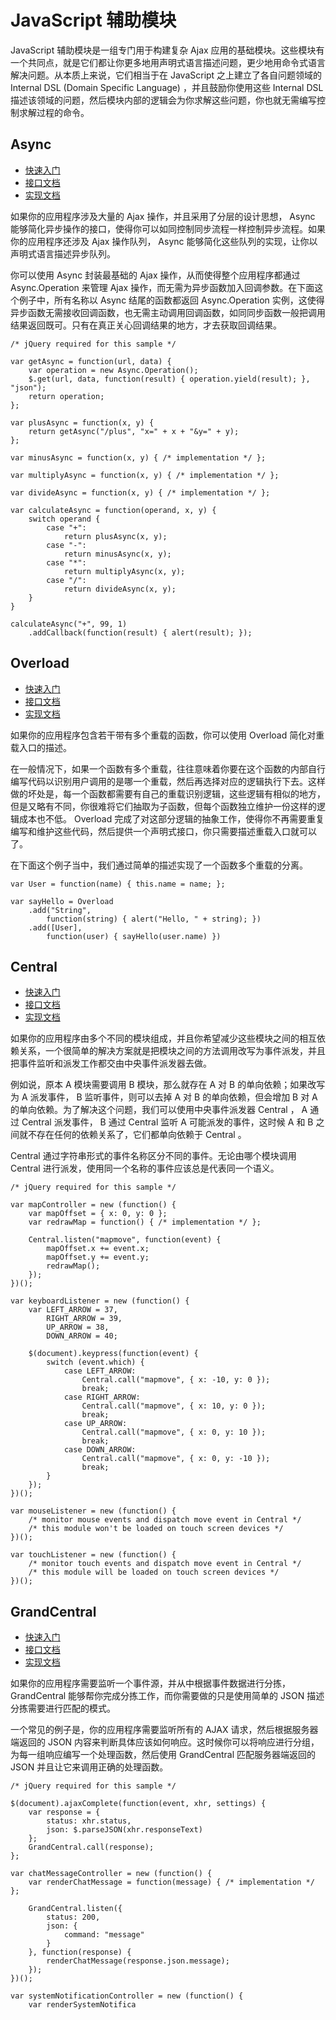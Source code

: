 # JavaScript 辅助模块

JavaScript 辅助模块是一组专门用于构建复杂 Ajax 应用的基础模块。这些模块有一个共同点，就是它们都让你更多地用声明式语言描述问题，更少地用命令式语言解决问题。从本质上来说，它们相当于在 JavaScript 之上建立了各自问题领域的 Internal DSL (Domain Specific Language) ，并且鼓励你使用这些 Internal DSL 描述该领域的问题，然后模块内部的逻辑会为你求解这些问题，你也就无需编写控制求解过程的命令。

## Async

* <a href="async/introduction.html">快速入门</a>
* <a href="async/features.html">接口文档</a>
* <a href="async/secrets.html">实现文档</a>

如果你的应用程序涉及大量的 Ajax 操作，并且采用了分层的设计思想， Async 能够简化异步操作的接口，使得你可以如同控制同步流程一样控制异步流程。如果你的应用程序还涉及 Ajax 操作队列， Async 能够简化这些队列的实现，让你以声明式语言描述异步队列。

你可以使用 Async 封装最基础的 Ajax 操作，从而使得整个应用程序都通过 Async.Operation 来管理 Ajax 操作，而无需为异步函数加入回调参数。在下面这个例子中，所有名称以 Async 结尾的函数都返回 Async.Operation 实例，这使得异步函数无需接收回调函数，也无需主动调用回调函数，如同同步函数一般把调用结果返回既可。只有在真正关心回调结果的地方，才去获取回调结果。

	/* jQuery required for this sample */
	
	var getAsync = function(url, data) {
		var operation = new Async.Operation();
		$.get(url, data, function(result) { operation.yield(result); }, "json");
		return operation;
	};
	
	var plusAsync = function(x, y) {
		return getAsync("/plus", "x=" + x + "&y=" + y);
	};
	
	var minusAsync = function(x, y) { /* implementation */ };
	
	var multiplyAsync = function(x, y) { /* implementation */ };
	
	var divideAsync = function(x, y) { /* implementation */ };
	
	var calculateAsync = function(operand, x, y) {
		switch operand {
			case "+":
				return plusAsync(x, y);
			case "-":
				return minusAsync(x, y);
			case "*":
				return multiplyAsync(x, y);
			case "/":
				return divideAsync(x, y);
		}
	}
	
	calculateAsync("+", 99, 1)
		.addCallback(function(result) { alert(result); });

## Overload

* <a href="overload/introduction.html">快速入门</a>
* <a href="overload/features.html">接口文档</a>
* <a href="overload/secrets.html">实现文档</a>

如果你的应用程序包含若干带有多个重载的函数，你可以使用 Overload 简化对重载入口的描述。

在一般情况下，如果一个函数有多个重载，往往意味着你要在这个函数的内部自行编写代码以识别用户调用的是哪一个重载，然后再选择对应的逻辑执行下去。这样做的坏处是，每一个函数都需要有自己的重载识别逻辑，这些逻辑有相似的地方，但是又略有不同，你很难将它们抽取为子函数，但每个函数独立维护一份这样的逻辑成本也不低。 Overload 完成了对这部分逻辑的抽象工作，使得你不再需要重复编写和维护这些代码，然后提供一个声明式接口，你只需要描述重载入口就可以了。

在下面这个例子当中，我们通过简单的描述实现了一个函数多个重载的分离。

	var User = function(name) { this.name = name; };
	
	var sayHello = Overload
		.add("String",
			function(string) { alert("Hello, " + string); }) 
		.add([User],
			function(user) { sayHello(user.name) })

## Central

* <a href="central/introduction.html">快速入门</a>
* <a href="central/features.html">接口文档</a>
* <a href="central/secrets.html">实现文档</a>

如果你的应用程序由多个不同的模块组成，并且你希望减少这些模块之间的相互依赖关系，一个很简单的解决方案就是把模块之间的方法调用改写为事件派发，并且把事件监听和派发工作都交由中央事件派发器去做。

例如说，原本 A 模块需要调用 B 模块，那么就存在 A 对 B 的单向依赖；如果改写为 A 派发事件， B 监听事件，则可以去掉 A 对 B 的单向依赖，但会增加 B 对 A 的单向依赖。为了解决这个问题，我们可以使用中央事件派发器 Central ， A 通过 Central 派发事件， B 通过 Central 监听 A 可能派发的事件，这时候 A 和 B 之间就不存在任何的依赖关系了，它们都单向依赖于 Central 。

Central 通过字符串形式的事件名称区分不同的事件。无论由哪个模块调用 Central 进行派发，使用同一个名称的事件应该总是代表同一个语义。

    /* jQuery required for this sample */
    
    var mapController = new (function() {
        var mapOffset = { x: 0, y: 0 };
        var redrawMap = function() { /* implementation */ };
        
        Central.listen("mapmove", function(event) {
            mapOffset.x += event.x;
            mapOffset.y += event.y;
            redrawMap();
        });
    })();
    
    var keyboardListener = new (function() {
        var LEFT_ARROW = 37,
            RIGHT_ARROW = 39,
            UP_ARROW = 38,
            DOWN_ARROW = 40;
        
        $(document).keypress(function(event) {
            switch (event.which) {
                case LEFT_ARROW:
                    Central.call("mapmove", { x: -10, y: 0 });
                    break;
                case RIGHT_ARROW:
                    Central.call("mapmove", { x: 10, y: 0 });
                    break;
                case UP_ARROW:
                    Central.call("mapmove", { x: 0, y: 10 });
                    break;
                case DOWN_ARROW:
                    Central.call("mapmove", { x: 0, y: -10 });
                    break;
            }
        });
    })();
    
    var mouseListener = new (function() {
        /* monitor mouse events and dispatch move event in Central */
        /* this module won't be loaded on touch screen devices */
    })();
    
    var touchListener = new (function() {
        /* monitor touch events and dispatch move event in Central */
        /* this module will be loaded on touch screen devices */
    })();

## GrandCentral

* <a href="grandcentral/introduction.html">快速入门</a>
* <a href="grandcentral/features.html">接口文档</a>
* <a href="grandcentral/secrets.html">实现文档</a>

如果你的应用程序需要监听一个事件源，并从中根据事件数据进行分拣， GrandCentral 能够帮你完成分拣工作，而你需要做的只是使用简单的 JSON 描述分拣需要进行匹配的模式。

一个常见的例子是，你的应用程序需要监听所有的 AJAX 请求，然后根据服务器端返回的 JSON 内容来判断具体应该如何响应。这时候你可以将响应进行分组，为每一组响应编写一个处理函数，然后使用 GrandCentral 匹配服务器端返回的 JSON 并且让它来调用正确的处理函数。

    /* jQuery required for this sample */
    
    $(document).ajaxComplete(function(event, xhr, settings) {
        var response = {
            status: xhr.status,
            json: $.parseJSON(xhr.responseText)
        };
        GrandCentral.call(response);
    };
    
    var chatMessageController = new (function() {
        var renderChatMessage = function(message) { /* implementation */ };
        
        GrandCentral.listen({
            status: 200,
            json: {
                command: "message"
            }
        }, function(response) {
            renderChatMessage(response.json.message);
        });
    })();
    
    var systemNotificationController = new (function() {
        var renderSystemNotifica